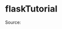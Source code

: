 # flaskTutorial
Source: [](https://blog.miguelgrinberg.com/post/the-flask-mega-tutorial-part-i-hello-world)
